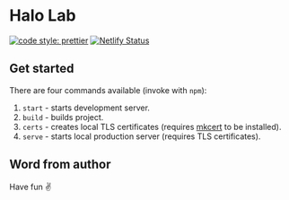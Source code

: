 # Halo Lab

[![code style: prettier](https://img.shields.io/badge/code_style-prettier-ff69b4.svg?style=flat-square)](https://github.com/prettier/prettier)
[![Netlify Status](https://api.netlify.com/api/v1/badges/6c169d04-2eab-4adf-a09e-05b8473a3ef5/deploy-status)](https://app.netlify.com/sites/compassionate-hawking-fcd43f/deploys)

## Get started

There are four commands available (invoke with `npm`):

1. `start` - starts development server.
2. `build` - builds project.
3. `certs` - creates local TLS certificates (requires [mkcert](https://github.com/FiloSottile/mkcert) to be installed).
4. `serve` - starts local production server (requires TLS certificates).

## Word from author

Have fun ✌️
